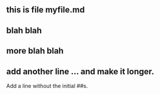 ## this is file myfile.md
## blah blah
## more blah blah
## add another line ... and make it longer.
Add a line without the initial ##s.

